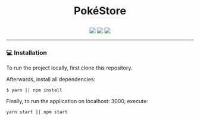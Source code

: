 # <p align="center">PokéStore</p>

<div align="center">
  <img src="https://img.shields.io/static/v1?label=&message=react&color=informational&style=for-the-badge&logo=REACT"/>

  <img src="https://img.shields.io/static/v1?label=&message=styled-components&color=lightgrey&style=for-the-badge&logo=STYLED-COMPONENTS"/>

  <img src="https://img.shields.io/static/v1?label=&message=javascript&color=orange&style=for-the-badge&logo=JAVASCRIPT"/>
</div>

<hr />

### :computer: Installation

To run the project locally, first clone this repository.

Afterwards, install all dependencies:

```
$ yarn || npm install
```

Finally, to run the application on localhost: 3000, execute:

```
yarn start || npm start
```
